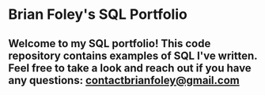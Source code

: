 # Brian Foley's SQL Portfolio

## Welcome to my SQL portfolio! This code repository contains examples of SQL I've written. Feel free to take a look and reach out if you have any questions: contactbrianfoley@gmail.com
